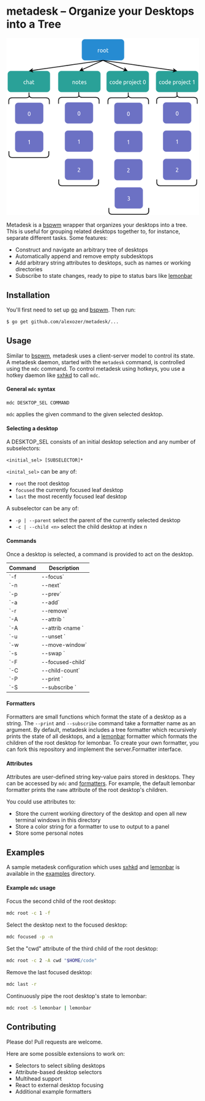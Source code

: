 # metadesk – Organize your Desktops into a Tree

![Metadesk tree](/metadesk.png)

Metadesk is a [bspwm][] wrapper that organizes your desktops into a tree. This is useful for grouping related desktops together to, for instance, separate different tasks. Some features:
- Construct and navigate an arbitrary tree of desktops
- Automatically append and remove empty subdesktops
- Add arbitrary string attributes to desktops, such as names or working directories
- Subscribe to state changes, ready to pipe to status bars like [lemonbar][]

## Installation

You'll first need to set up [go](https://golang.org/doc/install#install) and [bspwm][]. Then run:
```bash
$ go get github.com/alexozer/metadesk/...
```

## Usage

Similar to [bspwm][], metadesk uses a client-server model to control its state. A metadesk daemon, started with the `metadesk` command, is controlled using the `mdc` command. To control metadesk using hotkeys, you use a hotkey daemon like [sxhkd][] to call `mdc`.

#### General `mdc` syntax
```
mdc DESKTOP_SEL COMMAND
```
`mdc` applies the given command to the given selected desktop.

#### Selecting a desktop
A DESKTOP_SEL consists of an initial desktop selection and any number of subselectors:
```
<initial_sel> [SUBSELECTOR]*
```
`<inital_sel>` can be any of:
- `root` the root desktop
- `focused` the currently focused leaf desktop
- `last` the most recently focused leaf desktop

A subselector can be any of:
- `-p | --parent` select the parent of the currently selected desktop
- `-c | --child <n>` select the child desktop at index n

#### Commands
Once a desktop is selected, a command is provided to act on the desktop.

Command | Description
------- | -----------
`-f | --focus` | Focus the selected desktop. If the desktop is not a leaf, focus the last selected child
`-n | --next` | Focus the next child desktop
`-p | --prev` | Focus the previous child desktop
`-a | --add` | Append a child desktop as the last index
`-r | --remove` | Remove the selected desktop
`-A | --attrib <name>` | Print the value of the given attribute
`-A | --attrib <name <value>` | Set the given attribute to the given value
`-u | --unset <name>` | Unset the given attribute
`-w | --move-window` | Move the focused window to the selected desktop
`-s | --swap <sibling>` | Swap the selected desktop with a sibling desktop. `<sibling>` is either `next`, `prev`, or an integer index
`-F | --focused-child` | Print the index of the focused child
`-C | --child-count` | Print the number of cihld desktops
`-P | --print <formatter>` | Use the given formatter to print the desktop's state
`-S | --subscribe <formatter>` | Subscribe to the desktop's state printed by the given formatter

#### Formatters
Formatters are small functions which format the state of a desktop as a string. The `--print` and `--subscribe` command take a formatter name as an argument. By default, metadesk includes a tree formatter which recursively prints the state of all desktops, and a [lemonbar][] formatter which formats the children of the root desktop for lemonbar. To create your own formatter, you can fork this repository and implement the server.Formatter interface.

#### Attributes
Attributes are user-defined string key-value pairs stored in desktops. They can be accessed by `mdc` and [formatters](#formatters). For example, the default lemonbar formatter prints the `name` attribute of the root desktop's children.

You could use attributes to:
- Store the current working directory of the desktop and open all new terminal windows in this directory
- Store a color string for a formatter to use to output to a panel
- Store some personal notes

## Examples

A sample metadesk configuration which uses [sxhkd][] and [lemonbar][] is available in the [examples](/examples) directory.

#### Example `mdc` usage
Focus the second child of the root desktop:
```bash
mdc root -c 1 -f
```

Select the desktop next to the focused desktop:
```bash
mdc focused -p -n
```

Set the "cwd" attribute of the third child of the root desktop:
```bash
mdc root -c 2 -A cwd "$HOME/code"
```

Remove the last focused desktop:
```bash
mdc last -r
```

Continuously pipe the root desktop's state to lemonbar:
```bash
mdc root -S lemonbar | lemonbar
```

## Contributing

Please do! Pull requests are welcome.

Here are some possible extensions to work on:
- Selectors to select sibling desktops
- Attribute-based desktop selectors
- Multihead support
- React to external desktop focusing
- Additional example formatters

[bspwm]: https://github.com/baskerville/bspwm
[sxhkd]: https://github.com/baskerville/sxhkd
[lemonbar]: https://github.com/LemonBoy/bar
